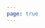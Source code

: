 ```yaml
---
page: true
---
```


<script setup>
import todo from '@theme/components/todo.vue'
const todos = [
  {
    "id": 1761492817461,
    "text": "cms站点完成开发",
    "done": false
  },
  {
    "id": 1761492818461,
    "text": "cms的builder接口开发",
    "done": false
  },
  {
    "id": 1761226108520,
    "text": "修改vip事件上报",
    "done": false
  },
  {
    "id": 1760946697227,
    "text": "开发放弃付费弹窗",
    "done": false
  },
  {
    "id": 1760967023995,
    "text": "o小屏顶部导航栏下右侧点击无反应",
    "done": false
  }
]
</script>

<todo :todos="todos"/>
